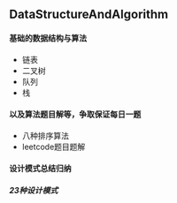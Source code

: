 ## DataStructureAndAlgorithm

#### 基础的数据结构与算法
- 链表
- 二叉树
- 队列
- 栈

#### 以及算法题目解等，争取保证每日一题
- 八种排序算法
- leetcode题目题解

#### 设计模式总结归纳

##### 23种设计模式
